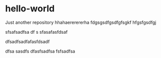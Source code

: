 # hello-world
Just another repository
hhahaererererha
fdgsgsdfgsdfgfsgkf hfgsfgsdfgj


sfsafsadfsa df s
sfasafasfdsaf

dfsadfsadfafasfdsadf

dfsa
sasdfs
dfasfsadfsa
fsfsadfsa
